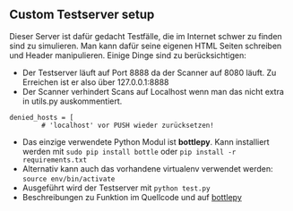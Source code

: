 ## Custom Testserver setup

Dieser Server ist dafür gedacht Testfälle, die im Internet schwer zu finden sind zu
simulieren. Man kann dafür seine eigenen HTML Seiten schreiben und Header manipulieren.
Einige Dinge sind zu berücksichtigen:

+ Der Testserver läuft auf Port 8888 da der Scanner auf 8080 läuft. Zu Erreichen ist er also über 127.0.0.1:8888
+ Der Scanner verhindert Scans auf Localhost wenn man das nicht extra in utils.py auskommentiert.

```
denied_hosts = [
        # 'localhost' vor PUSH wieder zurücksetzen!
```

+ Das einzige verwendete Python Modul ist **bottlepy**. Kann installiert werden mit `sudo pip install bottle` oder `pip install -r requirements.txt`
+ Alternativ kann auch das vorhandene virtualenv verwendet werden: `source env/bin/activate`
+ Ausgeführt wird der Testserver mit `python test.py`
+ Beschreibungen zu Funktion im Quellcode und auf [bottlepy](https://bottlepy.org/docs/dev/tutorial.html)